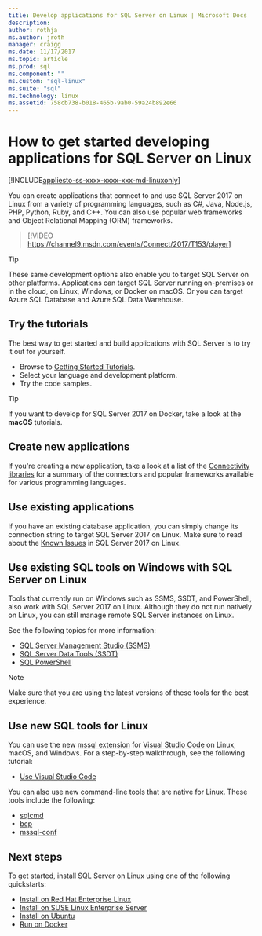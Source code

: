 ```yaml
---
title: Develop applications for SQL Server on Linux | Microsoft Docs
description: 
author: rothja 
ms.author: jroth 
manager: craigg
ms.date: 11/17/2017
ms.topic: article
ms.prod: sql
ms.component: ""
ms.custom: "sql-linux"
ms.suite: "sql"
ms.technology: linux
ms.assetid: 758cb738-b018-465b-9ab0-59a24b892e66
---
```

# How to get started developing applications for SQL Server on Linux

[!INCLUDE[appliesto-ss-xxxx-xxxx-xxx-md-linuxonly](../includes/appliesto-ss-xxxx-xxxx-xxx-md-linuxonly.md)]

You can create applications that connect to and use SQL Server 2017 on Linux from a variety of programming languages, such as C#, Java, Node.js, PHP, Python, Ruby, and C++. You can also use popular web frameworks and Object Relational Mapping (ORM) frameworks.

> [!VIDEO https://channel9.msdn.com/events/Connect/2017/T153/player]

> [!TIP]
> These same development options also enable you to target SQL Server on other platforms. Applications can target SQL Server running on-premises or in the cloud, on Linux, Windows, or Docker on macOS. Or you can target Azure SQL Database and Azure SQL Data Warehouse.

## Try the tutorials

The best way to get started and build applications with SQL Server is to try it out for yourself.

- Browse to [Getting Started Tutorials](http://aka.ms/sqldev).
- Select your language and development platform.
- Try the code samples.

> [!TIP]
> If you want to develop for SQL Server 2017 on Docker, take a look at the **macOS** tutorials.

## Create new applications

If you're creating a new application, take a look at a list of the [Connectivity libraries](sql-server-linux-develop-connectivity-libraries.md) for a summary of the connectors and popular frameworks available for various programming languages.

## Use existing applications

If you have an existing database application, you can simply change its connection string to target SQL Server 2017 on Linux. Make sure to read about the [Known Issues](sql-server-linux-release-notes.md) in SQL Server 2017 on Linux.

## Use existing SQL tools on Windows with SQL Server on Linux

Tools that currently run on Windows such as SSMS, SSDT, and PowerShell, also work with SQL Server 2017 on Linux. Although they do not run natively on Linux, you can still manage remote SQL Server instances on Linux. 

See the following topics for more information:

- [SQL Server Management Studio (SSMS)](sql-server-linux-manage-ssms.md)
- [SQL Server Data Tools (SSDT)](sql-server-linux-develop-use-ssdt.md)
- [SQL PowerShell](sql-server-linux-manage-powershell.md)

> [!Note]
> Make sure that you are using the latest versions of these tools for the best experience.

## Use new SQL tools for Linux

You can use the new [mssql extension](https://aka.ms/mssql-marketplace) for [Visual Studio Code](https://code.visualstudio.com) on Linux, macOS, and Windows. For a step-by-step walkthrough, see the following tutorial:

- [Use Visual Studio Code](sql-server-linux-develop-use-vscode.md)

You can also use new command-line tools that are native for Linux. These tools include the following:

- [sqlcmd](../tools/sqlcmd-utility.md)
- [bcp](sql-server-linux-migrate-bcp.md)
- [mssql-conf](sql-server-linux-configure-mssql-conf.md)

## Next steps

To get started, install SQL Server on Linux using one of the following quickstarts:

- [Install on Red Hat Enterprise Linux](quickstart-install-connect-red-hat.md)
- [Install on SUSE Linux Enterprise Server](quickstart-install-connect-suse.md)
- [Install on Ubuntu](quickstart-install-connect-ubuntu.md)
- [Run on Docker](quickstart-install-connect-ubuntu.md)

